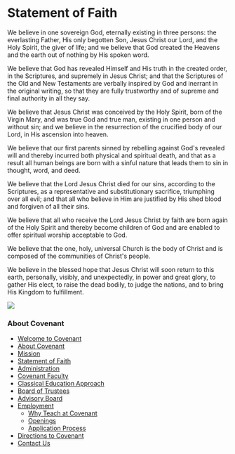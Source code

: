 # Statement of Faith

 <span><span>We believe in one sovereign God, eternally existing in three persons: the everlasting Father, His only begotten Son, Jesus Christ our Lord, and the Holy Spirit, the giver of life; and we believe that God created the Heavens and the earth out of nothing by His spoken word.</span></span> 

<span>We believe that God has revealed Himself and His truth in the created order, in the Scriptures, and supremely in Jesus Christ; and that the Scriptures of the Old and New Testaments are verbally inspired by God and inerrant in the original writing, so that they are fully trustworthy and of supreme and final authority in all they say.</span>

<span>We believe that Jesus Christ was conceived by the Holy Spirit, born of the Virgin Mary, and was true God and true man, existing in one person and without sin; and we believe in the resurrection of the crucified body of our Lord, in His ascension into heaven.</span>

<span>We believe that our first parents sinned by rebelling against God's revealed will and thereby incurred both physical and spiritual death, and that as a result all human beings are born with a sinful nature that leads them to sin in thought, word, and deed.</span>

<span>We believe that the Lord Jesus Christ died for our sins, according to the Scriptures, as a representative and substitutionary sacrifice, triumphing over all evil; and that all who believe in Him are justified by His shed blood and forgiven of all their sins.</span>

<span>We believe that all who receive the Lord Jesus Christ by faith are born again of the Holy Spirit and thereby become children of God and are enabled to offer spiritual worship acceptable to God. </span>

<span>We believe that the one, holy, universal Church is the body of Christ and is composed of the communities of Christ's people.</span>

<span>We believe in the blessed hope that Jesus Christ will soon return to this earth, personally, visibly, and unexpectedly, in power and great glory, to gather His elect, to raise the dead bodily, to judge the nations, and to bring His Kingdom to fulfillment.</span>

![](http://www.covenantclassicalschool.org/uploads/statementoffaith-W.jpg)

### About Covenant

*   [Welcome to Covenant](http://www.covenantclassicalschool.org/covenantwelcome)
*   [About Covenant](http://www.covenantclassicalschool.org/about-covenant)
*   [Mission](http://www.covenantclassicalschool.org/covenant-mission)
*   [Statement of Faith](http://www.covenantclassicalschool.org/covenant-statement-of-faith)
*   [Administration](http://www.covenantclassicalschool.org/covenant-administration)
*   [Covenant Faculty](http://www.covenantclassicalschool.org/faculty)
*   [Classical Education Approach](http://www.covenantclassicalschool.org/covenant-classical-education-approach)
*   [Board of Trustees](http://www.covenantclassicalschool.org/board-of-trustees)
*   [Advisory Board](http://www.covenantclassicalschool.org/advisory-board)
*   [Employment](http://www.covenantclassicalschool.org/pages/page.asp?page_id=336531)
    *   [Why Teach at Covenant](http://www.covenantclassicalschool.org/pages/page.asp?page_id=336531)
    *   [Openings](http://www.covenantclassicalschool.org/pages/page.asp?page_id=337089)
    *   [Application Process](http://www.covenantclassicalschool.org/pages/page.asp?page_id=337090)
*   [Directions to Covenant](http://www.covenantclassicalschool.org/directions)
*   [Contact Us](http://www.covenantclassicalschool.org/contact)
